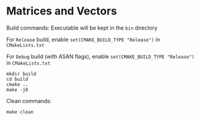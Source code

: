 # Matrices and Vectors
Build commands: Executable will be kept in the `bin` directory

For `Release` build, enable `set(CMAKE_BUILD_TYPE "Release")` in `CMakeLists.txt`

For `Debug` build (with ASAN flags), enable `set(CMAKE_BUILD_TYPE "Release")` in `CMakeLists.txt`
    

    mkdir build
    cd build
    cmake ..
    make -j8
    
Clean commands:

    make clean
    
